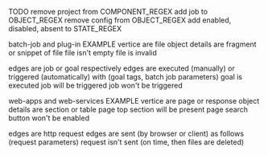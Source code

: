 TODO
remove project from COMPONENT_REGEX
add job to OBJECT_REGEX
remove config from OBJECT_REGEX
add enabled, disabled, absent to STATE_REGEX


batch-job and plug-in EXAMPLE
vertice are file
object details are fragment or snippet of file
file isn't empty
file is invalid

edges are job or goal respectively
edges are executed (manually) or triggered (automatically) with (goal tags, batch job parameters)
goal is executed
job will be triggered
job won't be triggered


web-apps and web-services EXAMPLE
vertice are page or response
object details are section or table
page top section will be present
page search button won't be enabled

edges are http request
edges are sent (by browser or client) as follows (request parameters)
request isn't sent (on time, then files are deleted)


